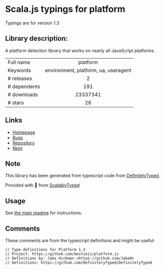 
# Scala.js typings for platform

Typings are for version 1.3

## Library description:
A platform detection library that works on nearly all JavaScript platforms.

|                    |                 |
| ------------------ | :-------------: |
| Full name          | platform |
| Keywords           | environment, platform, ua, useragent |
| # releases         | 2 |
| # dependents       | 191 |
| # downloads        | 23337341 |
| # stars            | 26 |

## Links
- [Homepage](https://github.com/bestiejs/platform.js#readme)
- [Bugs](https://github.com/bestiejs/platform.js/issues)
- [Repository](https://github.com/bestiejs/platform.js)
- [Npm](https://www.npmjs.com/package/platform)
    


## Note
This library has been generated from typescript code from [DefinitelyTyped](https://definitelytyped.org).

Provided with :purple_heart: from [ScalablyTyped](https://github.com/oyvindberg/ScalablyTyped)

## Usage
See [the main readme](../../readme.md) for instructions.

## Comments

These comments are from the typescript definitions and might be useful:
```
// Type definitions for Platform 1.3
// Project: https://github.com/bestiejs/platform.js
// Definitions by: Jake Hickman <https://github.com/JakeH>
// Definitions: https://github.com/DefinitelyTyped/DefinitelyTyped

```

